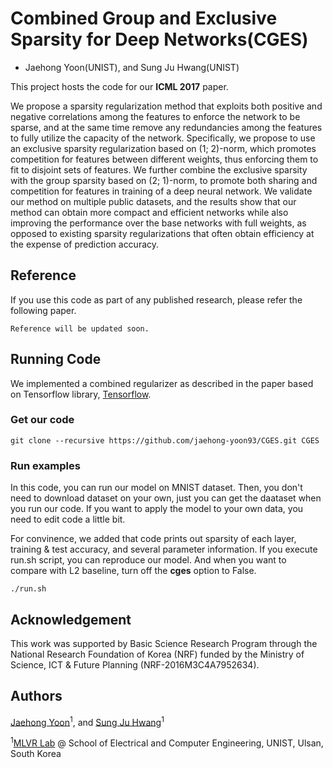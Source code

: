 # Combined Group and Exclusive Sparsity for Deep Networks(CGES)
+ Jaehong Yoon(UNIST), and Sung Ju Hwang(UNIST)

This project hosts the code for our **ICML 2017** paper.

We propose a sparsity regularization method that exploits both positive and negative correlations among the features to enforce the network to be sparse, and at the same time remove any redundancies among the features to fully utilize the capacity of the network. Specifically, we propose to use an exclusive sparsity regularization based on (1; 2)-norm, which promotes competition for features between different weights, thus enforcing them to fit to disjoint sets of features. We further combine the exclusive sparsity with the group sparsity based on (2; 1)-norm, to promote both sharing and competition for features in training of a deep neural network. We validate our method on multiple public datasets, and the results show that our method can obtain more compact and efficient networks while also improving the performance over the base networks with full weights, as opposed to existing sparsity regularizations that often obtain efficiency at the expense of prediction accuracy.

## Reference

If you use this code as part of any published research, please refer the following paper.

```
Reference will be updated soon.
```

## Running Code

We implemented a combined regularizer as described in the paper based on Tensorflow library, [Tensorflow](https://www.tensorflow.org/).

### Get our code
```
git clone --recursive https://github.com/jaehong-yoon93/CGES.git CGES
```

### Run examples

In this code, you can run our model on MNIST dataset. Then, you don't need to download dataset on your own, just you can get the daataset when you run our code.
If you want to apply the model to your own data, you need to edit code a little bit. 

For convinence, we added that code prints out sparsity of each layer, training & test accuracy, and several parameter information.
If you execute run.sh script, you can reproduce our model. And when you want to compare with L2 baseline, turn off the **cges** option to False. 

```
./run.sh
```

## Acknowledgement

This work was supported by Basic Science Research Program through the National Research Foundation of Korea (NRF) funded by the Ministry of Science, ICT & Future Planning (NRF-2016M3C4A7952634).

## Authors

[Jaehong Yoon](http://vision.snu.ac.kr/jaehong-yoon93/)<sup>1</sup>, and [Sung Ju Hwang](http://www.sungjuhwang.com/)<sup>1</sup>

<sup>1</sup>[MLVR Lab](http://ml.unist.ac.kr/) @ School of Electrical and Computer Engineering, UNIST, Ulsan, South Korea
